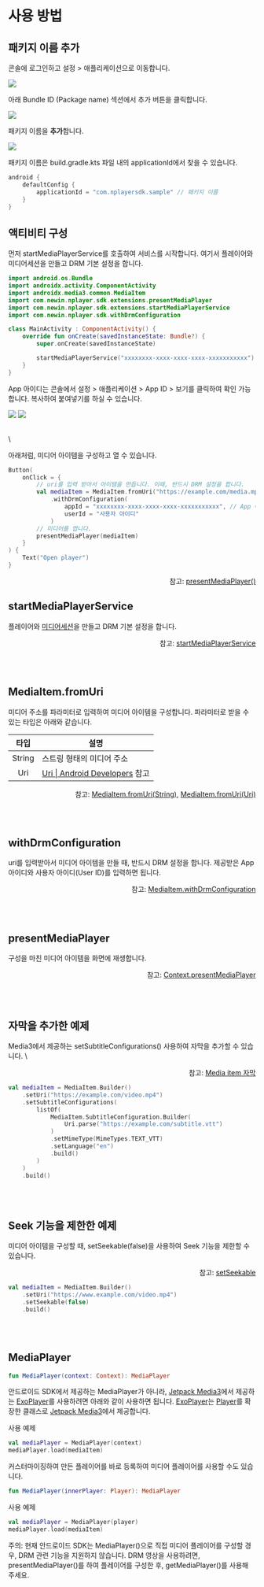 # 사용 방법

## 패키지 이름 추가

콘솔에 로그인하고 설정 > 애플리케이션으로 이동합니다.

![](./img/console-menu-settings-application.png)

아래 Bundle ID (Package name) 섹션에서 추가 버튼을 클릭합니다.

![](./img/console-add-app-button.png)

패키지 이름을 **추가**합니다.

![](./img/console-add-app.png)

패키지 이름은 build.gradle.kts 파일 내의 applicationId에서 찾을 수 있습니다.

```kotlin
android {
    defaultConfig {
        applicationId = "com.nplayersdk.sample" // 패키지 이름
    }
}
```

## 액티비티 구성

먼저 startMediaPlayerService를 호출하여 서비스를 시작합니다. 여기서 플레이어와 미디어세션을 만들고 DRM 기본 설정을 합니다.
```kotlin
import android.os.Bundle
import androidx.activity.ComponentActivity
import androidx.media3.common.MediaItem
import com.newin.nplayer.sdk.extensions.presentMediaPlayer
import com.newin.nplayer.sdk.extensions.startMediaPlayerService
import com.newin.nplayer.sdk.withDrmConfiguration

class MainActivity : ComponentActivity() {
	override fun onCreate(savedInstanceState: Bundle?) {
		super.onCreate(savedInstanceState)

        startMediaPlayerService("xxxxxxxx-xxxx-xxxx-xxxx-xxxxxxxxxxx") // App 아이디
	}
}
```

App 아이디는 콘솔에서 설정 > 애플리케이션 > App ID > 보기를 클릭하여 확인 가능합니다. 복사하여 붙여넣기를 하실 수 있습니다.

![](./img/console-app-id-btn.png)
![](./img/console-app-id.png)

\
\

아래처럼, 미디어 아이템을 구성하고 열 수 있습니다.
```kotlin
Button(
	onClick = { 
		// uri를 입력 받아서 아이템을 만듭니다. 이때, 반드시 DRM 설정을 합니다.
		val mediaItem = MediaItem.fromUri("https://example.com/media.mp4")
			.withDrmConfiguration(
				appId = "xxxxxxxx-xxxx-xxxx-xxxx-xxxxxxxxxxx", // App 아이디
				userId = "사용자 아이디"
			)
		// 미디어를 엽니다.
		presentMediaPlayer(mediaItem)
	}
) {
	Text("Open player")
}
```
<div align="right">
참고: <a href="../class/context/home.md#presentmediaplayer">presentMediaPlayer()</a>
</div>


## startMediaPlayerService

플레이어와 [미디어세션](https://developer.android.com/media/media3/session/control-playback#creating-media)을 만들고 DRM 기본 설정을 합니다.
<div align="right">
참고: <a href="../class/context/home.md#startmediaplayerservice">startMediaPlayerService</a>
</div>

<br><br>
## MediaItem.fromUri
미디어 주소를 파라미터로 입력하여 미디어 아이템을 구성합니다. 파라미터로 받을 수 있는 타입은 아래와 같습니다.

| 타입 | 설명 |
|:----:|-----|
| String | 스트링 형태의 미디어 주소 |
| Uri | [Uri \| Android Developers](https://developer.android.com/reference/android/net/Uri) 참고 |

<div align="right">
참고: <a href="https://developer.android.com/reference/androidx/media3/common/MediaItem#fromUri(java.lang.String)">MediaItem.fromUri(String)</a>,
<a href="https://developer.android.com/reference/androidx/media3/common/MediaItem#fromUri(android.net.Uri)">MediaItem.fromUri(Uri)</a>
</div>

<br><br>
## withDrmConfiguration
uri를 입력받아서 미디어 아이템을 만들 때, 반드시 DRM 설정을 합니다. 제공받은 App 아이디와 사용자 아이디(User ID)를 입력하면 됩니다.
<div align="right">
참고: <a href="../class/media-item/home.md#withdrmconfiguration">MediaItem.withDrmConfiguration</a>
</div>

<br><br>
## presentMediaPlayer
구성을 마친 미디어 아이템을 화면에 재생합니다.
<div align="right">
참고: <a href="../class/context/home.md#presentmediaplayer">Context.presentMediaPlayer</a>
</div>

<br><br>
## 자막을 추가한 예제
Media3에서 제공하는 setSubtitleConfigurations() 사용하여 자막을 추가할 수 있습니다. \
<div align="right">
참고: <a href="https://developer.android.com/media/media3/exoplayer/media-items#sideloading-subtitle">Media item 자막</a>
</div>

```kotlin
val mediaItem = MediaItem.Builder()
	.setUri("https://example.com/video.mp4")
	.setSubtitleConfigurations(
		listOf(
			MediaItem.SubtitleConfiguration.Builder(
				Uri.parse("https://example.com/subtitle.vtt")
			)
			.setMimeType(MimeTypes.TEXT_VTT)
			.setLanguage("en")
			.build()
		)
	)
	.build()
```

<br><br>
## Seek 기능을 제한한 예제
미디어 아이템을 구성할 때, setSeekable(false)을 사용하여 Seek 기능을 제한할 수 있습니다.
<div align="right">
참고: <a href="../class/media-item-builder/home.md#setseekable">setSeekable</a>
</div>

```kotlin
val mediaItem = MediaItem.Builder()
	.setUri("https://www.example.com/video.mp4")
    .setSeekable(false)
    .build()
```

<br><br>
## MediaPlayer
```kotlin
fun MediaPlayer(context: Context): MediaPlayer
```

안드로이드 SDK에서 제공하는 MediaPlayer가 아니라, [Jetpack Media3](https://developer.android.com/jetpack/androidx/releases/media3)에서 제공하는 [ExoPlayer](https://developer.android.com/media/media3/exoplayer)를 사용하려면 아래와 같이 사용하면 됩니다. [ExoPlayer](https://developer.android.com/media/media3/exoplayer)는 [Player](https://developer.android.com/reference/androidx/media3/common/Player)를 확장한 클래스로 [Jetpack Media3](https://developer.android.com/jetpack/androidx/releases/media3)에서 제공합니다.

사용 예제
```kotlin
val mediaPlayer = MediaPlayer(context)
mediaPlayer.load(mediaItem)
```

커스터마이징하여 만든 플레이어를 바로 등록하여 미디어 플레이어를 사용할 수도 있습니다.
```kotlin
fun MediaPlayer(innerPlayer: Player): MediaPlayer
```

사용 예제
```kotlin
val mediaPlayer = MediaPlayer(player)
mediaPlayer.load(mediaItem)
```

주의: 현재 안드로이드 SDK는 MediaPlayer()으로 직접 미디어 플레이어를 구성할 경우, DRM 관련 기능을 지원하지 않습니다. DRM 영상을 사용하려면, presentMediaPlayer()를 하여 플레이어를 구성한 후, getMediaPlayer()를 사용해 주세요.
